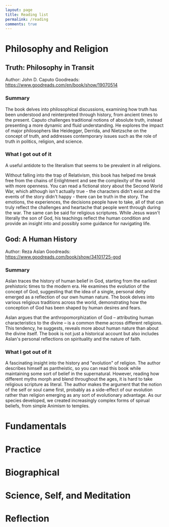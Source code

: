 ```yaml
---
layout: page
title: Reading list
permalink: /reading
comments: true
---
```


# Philosophy and Religion

## Truth: Philosophy in Transit

Author: John D. Caputo
Goodreads: https://www.goodreads.com/en/book/show/19070514

### Summary

The book delves into philosophical discussions, examining how truth has been understood and reinterpreted through history, from ancient times to the present. Caputo challenges traditional notions of absolute truth, instead presenting a more dynamic and fluid understanding. He explores the impact of major philosophers like Heidegger, Derrida, and Nietzsche on the concept of truth, and addresses contemporary issues such as the role of truth in politics, religion, and science.

### What I got out of it

A useful antidote to the literalism that seems to be prevalent in all religions.

Without falling into the trap of Relativism, this book has helped me break free from the chains of Enlightment and see the complexity of the world with more openness. You can read a fictional story about the Second World War, which although isn't actually true - the characters didn't exist and the events of the story didn't happy - there can be truth in the story. The emotions, the experiences, the decisions people have to take, all of that can truly reflect the challenges and heartache that people went through during the war. The same can be said for religious scriptures. While Jesus wasn't literally the son of God, his teachings reflect the human condition and provide an insight into and possibly some guidance for navigating life.

## God: A Human History

Author: Reza Aslan
Goodreads: https://www.goodreads.com/book/show/34101725-god

### Summary

Aslan traces the history of human belief in God, starting from the earliest prehistoric times to the modern era. He examines the evolution of the concept of God, suggesting that the idea of a single, personal deity emerged as a reflection of our own human nature. The book delves into various religious traditions across the world, demonstrating how the conception of God has been shaped by human desires and fears.

Aslan argues that the anthropomorphization of God – attributing human characteristics to the divine – is a common theme across different religions. This tendency, he suggests, reveals more about human nature than about the divine itself. The book is not just a historical account but also includes Aslan's personal reflections on spirituality and the nature of faith.

### What I got out of it

A fascinating insight into the history and "evolution" of religion. The author describes himself as pantheistic, so you can read this book while maintaining some sort of belief in the supernatural. However, reading how different myths morph and blend throughout the ages, it is hard to take religious scripture as literal. The author makes the argument that the notion of the self or soul came first, probably as a side-effect of our evolution rather than religion emerging as any sort of evolutionary advantage. As our species developed, we created increasingly complex forms of spirual beliefs, from simple Animism to temples. 

# Fundamentals

# Practice

# Biographical

# Science, Self, and Meditation

# Reflection
